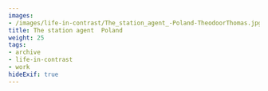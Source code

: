 ```yaml
---
images:
- /images/life-in-contrast/The_station_agent_-Poland-TheodoorThomas.jpg
title: The station agent  Poland
weight: 25
tags:
- archive
- life-in-contrast
- work
hideExif: true
---
```

